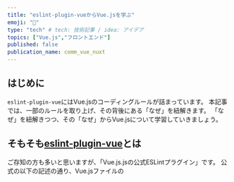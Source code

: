 ```yaml
---
title: "eslint-plugin-vueからVue.jsを学ぶ"
emoji: "🐡"
type: "tech" # tech: 技術記事 / idea: アイデア
topics: ["Vue.js","フロントエンド"]
published: false
publication_name: comm_vue_nuxt
---
```

## はじめに
`eslint-plugin-vue`にはVue.jsのコーディングルールが詰まっています。
本記事では、一部のルールを取り上げ、その背後にある「なぜ」を紐解きます。
「なぜ」を紐解きつつ、その「なぜ」からVue.jsについて学習していきましょう。

## そもそも[eslint-plugin-vue](https://eslint.vuejs.org/)とは
ご存知の方も多いと思いますが、「Vue.js.jsの公式ESLintプラグイン」です。
公式の以下の記述の通り、Vue.jsファイルの <template> と <script>部分の静的解析を行なってくれます。

> This plugin allows us to check the <template> and <script> of .vue files with ESLint, as well as Vue.js code in .js files.
> (和訳)このプラグインを使用すると、ESLintで.vueファイルの<template>と<script>、および.jsファイルのVue.jsコードをチェックできます。

## 取り上げるルール
`eslint-plugin-vue` には多くのルールがあります(2024/11/23時点で137個)。本記事では以下3つをピックアップし、それぞれのルールの背景やそのルールからの学びを考えます。

1. **vue/no-v-html**
2. **vue/no-async-in-computed-properties**
3. **vue/no-lifecycle-after-await**

### 1. [vue/no-v-html](https://eslint.vuejs.org/rules/no-v-html.html)：`v-html`の使用禁止（または制限）

![eslint-plugin-vue](/images/04834732d9ae3f-1.png)

#### ルールの内容
公式より抜粋

> This rule reports all uses of v-html directive
> v-htmlディレクティブのすべての使用を報告します。

#### ルールの背景
 `v-html`は任意のHTMLを挿入可能であり、XSS攻撃の温床になり得ます。
 v-htmlについて、[Vue.jsの公式ドキュメント](https://ja.vuejs.org/api/built-in-directives.html#v-html)では以下のような記述があります。

> セキュリティーに関する注意
>
> ウェブサイト上で任意の HTML を動的にレンダリングすることは、[XSS 攻撃](https://ja.wikipedia.org/wiki/クロスサイトスクリプティング)につながりやすいため、非常に危険です。信頼できるコンテンツにのみ `v-html` を使用し、ユーザーが提供するコンテンツには**絶対に**使用しないでください。

Vue.jsはデフォルトで`{{ }}`内のデータをエスケープするため、XSS回避が容易ですが、`v-html`を使うとこれをスキップしてしまいます。

#### ルールからの学び
- セキュアなコーディングが重要。外部データは常にサニタイズする。
- どうしても生HTMLが必要なら`DOMPurify`などでサニタイズしてからレンダリングする。

#### 改善例
```vue
<template>
  <div>{{ sanitizedContent }}</div>
</template>

<script setup lang="ts">
import { computed } from 'vue';
import DOMPurify from 'dompurify';

const props = defineProps({ rawHtmlContent: String });
const sanitizedContent = computed(() => DOMPurify.sanitize(props.rawHtmlContent));
</script>
```

### 2. [vue/no-async-in-computed-properties](https://eslint.vuejs.org/rules/no-async-in-computed-properties)：計算プロパティ内での非同期処理禁止

![vue/no-async-in-computed-properties](/images/04834732d9ae3f-2.png)

#### ルールの内容
公式より抜粋[^1]

> Computed properties and functions should be synchronous. 
> 算出プロパティおよびメソッドは同期的であるべきです。

[^1]: 今回は算出プロパティのみを対象として取り扱います。

#### ルールの背景
 `computed()` 関数は getter 関数が渡されることが前提です。非同期処理を入れると、予測不可能な更新タイミングや依存関係追跡の難化を引き起こします。
 [公式ドキュメント](https://ja.vuejs.org/guide/essentials/computed)には副作用を伴う処理を含めることへの言及があります。

 > getter 関数は副作用のないものでなければならない​
 > 算出プロパティにおける getter 関数は計算のみを行い、副作用がないようにすることが重要です。例えば、**算出プロパティの getter の内部で他のステートを変更したり、非同期リクエストを実行したり、DOM を変更したりしないようにしましょう！**

#### ルールからの学び
- 非同期処理は`onMounted`や`watch`、`methods`で行い、その結果を`ref`に格納する。
- 計算プロパティは純粋関数であり、副作用・非同期は避ける。

#### 改善例
```vue
<template>
  <div>{{ data }}</div>
</template>

<script setup lang="ts">
import { ref, onMounted } from 'vue';

const data = ref(null);
onMounted(async () => {
  const response = await fetch('https://api.example.com/data');
  data.value = await response.json();
});
</script>
```

### 3. [vue/no-lifecycle-after-await](https://eslint.vuejs.org/rules/no-lifecycle-after-await.html)：`await`後のライフサイクルフック登録禁止
![vue/no-lifecycle-after-await](/images/04834732d9ae3f-3.png)

#### ルールの内容
公式より抜粋

> This rule reports the lifecycle hooks after await expression.
> このルールは、await式の後にライフサイクルフックがあることを報告します。	


#### ルールの背景
 ライフサイクルフック(`onMounted`等)の前に`await`を挟むことでフック登録が遅れ、ライフサイクルの順序が崩れる可能性があります。
 下記のBADな例を見てみると、非同期関数が`onMounted`の前に実施されてしまっています。これを守るためには`onMounted`登録後に非同期関数を設置する必要があります。

| BADな例                                  | GOODな例                                   |
| ---------------------------------------- | ------------------------------------------ |
| ![Bad](/images/04834732d9ae3f-Bad.png) | ![Good](/images/04834732d9ae3f-Good.png) |

#### ルールからの学び
- ライフサイクルフック（`onMounted`など）は、`setup`関数内で同期的に宣言する
- 非同期処理が必要な場合は、登録済みのフック内で非同期処理を行う

#### 改善例
```vue
<script setup lang="ts">
import { onMounted } from 'vue';

async function initializeApp() {
  // 非同期処理
}

onMounted(async () => {
  await initializeApp();
  // 続きの初期化
});
</script>
```

------

## まとめ
`eslint-plugin-vue`のルールを通じて、セキュリティや状態管理、ライフサイクルを学習してみました。
他にも`eslint-plugin-vue`のVueのコーディング時の「なぜ」が詰まっているのでお暇な時間に覗いてみましょう👊
